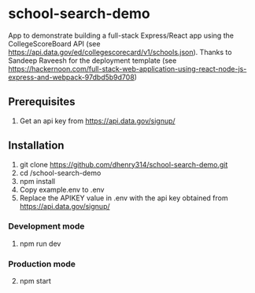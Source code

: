 # school-search-demo 

App to demonstrate building a full-stack Express/React app using the CollegeScoreBoard API (see https://api.data.gov/ed/collegescorecard/v1/schools.json).  Thanks to Sandeep Raveesh for the deployment template (see https://hackernoon.com/full-stack-web-application-using-react-node-js-express-and-webpack-97dbd5b9d708)

## Prerequisites

1. Get an api key from https://api.data.gov/signup/

## Installation 

1. git clone https://github.com/dhenry314/school-search-demo.git
2. cd /school-search-demo
3. npm install
4. Copy example.env to .env
5. Replace the APIKEY value in .env with the api key obtained from https://api.data.gov/signup/

### Development mode

1. npm run dev

### Production mode

2. npm start


